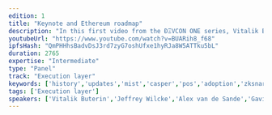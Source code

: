 ```yaml
---
edition: 1
title: "Keynote and Ethereum roadmap"
description: "In this first video from the ÐΞVCON ONE series, Vitalik Buterin, Jeffrey Wilcke, Alex van de Sande and Gavin Wood present the Ethereum roadmap."
youtubeUrl: "https://www.youtube.com/watch?v=BUARih8_f68"
ipfsHash: "QmPHHhsBadvDsJ3rd7zyG7oshUfxe1hyRJa8W5ATTku5bL"
duration: 2765
expertise: "Intermediate"
type: "Panel"
track: "Execution layer"
keywords: ['history','updates','mist','casper','pos','adoption','zksnark','privacy','scalability','zkproofs','evm','geth','whisper','swarm','dapps','client','browser']
tags: ['Execution layer']
speakers: ['Vitalik Buterin','Jeffrey Wilcke','Alex van de Sande','Gavin Wood']
---
```

